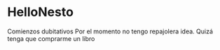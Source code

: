 # HelloNesto
Comienzos dubitativos
Por el momento no tengo repajolera idea.
Quizá tenga que comprarme un libro
